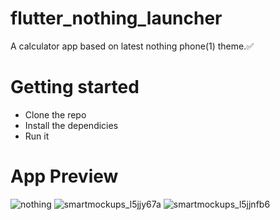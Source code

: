 # flutter_nothing_launcher

A calculator app based on latest nothing phone(1) theme.✅

# Getting started

- Clone the repo
- Install the dependicies
- Run it

# App Preview
![nothing](https://user-images.githubusercontent.com/94393895/178733863-d4576156-e5cd-4f64-a9d9-5d44a9fa0846.jpg)
![smartmockups_l5jjy67a](https://user-images.githubusercontent.com/94393895/178733896-6f305331-3e1f-4a60-8516-7243e39d85f6.jpg)
![smartmockups_l5jjnfb6](https://user-images.githubusercontent.com/94393895/178733899-641a3fbe-e239-48db-a84e-5ff7eb546897.jpg)
